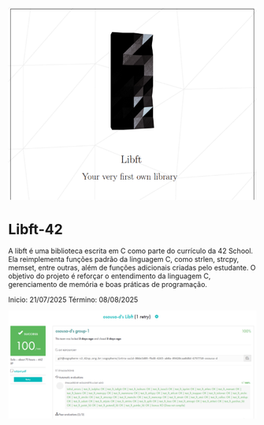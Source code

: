 ![Foto do projeto](img/libft.png)

# Libft-42

A libft é uma biblioteca escrita em C como parte do currículo da 42 School. Ela reimplementa funções padrão da linguagem C, como strlen, strcpy, memset, entre outras, além de funções adicionais criadas pelo estudante. O objetivo do projeto é reforçar o entendimento da linguagem C, gerenciamento de memória e boas práticas de programação.

Inicio: 21/07/2025
Término: 08/08/2025

![Foto projeto concluído](img/libftfinish.png)

